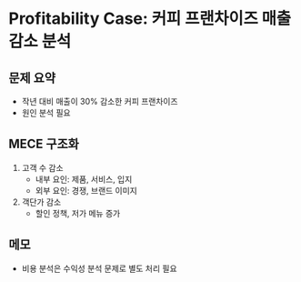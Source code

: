 # Profitability Case: 커피 프랜차이즈 매출 감소 분석

## 문제 요약
- 작년 대비 매출이 30% 감소한 커피 프랜차이즈
- 원인 분석 필요

## MECE 구조화
1. 고객 수 감소
   - 내부 요인: 제품, 서비스, 입지
   - 외부 요인: 경쟁, 브랜드 이미지
2. 객단가 감소
   - 할인 정책, 저가 메뉴 증가

## 메모
- 비용 분석은 수익성 분석 문제로 별도 처리 필요
